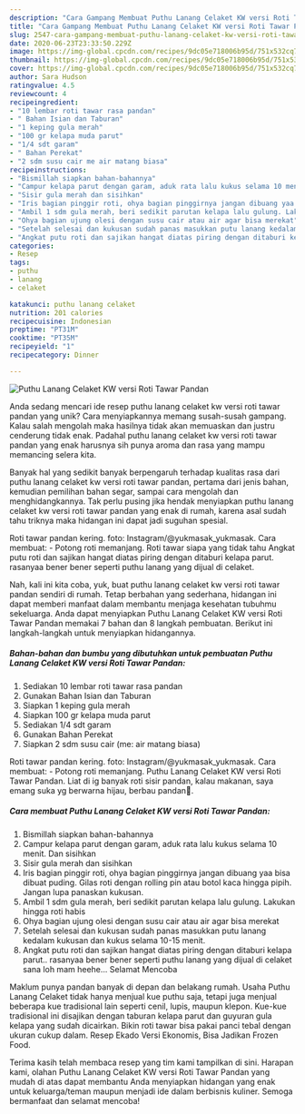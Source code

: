 ```yaml
---
description: "Cara Gampang Membuat Puthu Lanang Celaket KW versi Roti Tawar Pandan Anti Gagal"
title: "Cara Gampang Membuat Puthu Lanang Celaket KW versi Roti Tawar Pandan Anti Gagal"
slug: 2547-cara-gampang-membuat-puthu-lanang-celaket-kw-versi-roti-tawar-pandan-anti-gagal
date: 2020-06-23T23:33:50.229Z
image: https://img-global.cpcdn.com/recipes/9dc05e718006b95d/751x532cq70/puthu-lanang-celaket-kw-versi-roti-tawar-pandan-foto-resep-utama.jpg
thumbnail: https://img-global.cpcdn.com/recipes/9dc05e718006b95d/751x532cq70/puthu-lanang-celaket-kw-versi-roti-tawar-pandan-foto-resep-utama.jpg
cover: https://img-global.cpcdn.com/recipes/9dc05e718006b95d/751x532cq70/puthu-lanang-celaket-kw-versi-roti-tawar-pandan-foto-resep-utama.jpg
author: Sara Hudson
ratingvalue: 4.5
reviewcount: 4
recipeingredient:
- "10 lembar roti tawar rasa pandan"
- " Bahan Isian dan Taburan"
- "1 keping gula merah"
- "100 gr kelapa muda parut"
- "1/4 sdt garam"
- " Bahan Perekat"
- "2 sdm susu cair me air matang biasa"
recipeinstructions:
- "Bismillah siapkan bahan-bahannya"
- "Campur kelapa parut dengan garam, aduk rata lalu kukus selama 10 menit. Dan sisihkan"
- "Sisir gula merah dan sisihkan"
- "Iris bagian pinggir roti, ohya bagian pinggirnya jangan dibuang yaa bisa dibuat puding. Gilas roti dengan rolling pin atau botol kaca hingga pipih. Jangan lupa panaskan kukusan."
- "Ambil 1 sdm gula merah, beri sedikit parutan kelapa lalu gulung. Lakukan hingga roti habis"
- "Ohya bagian ujung olesi dengan susu cair atau air agar bisa merekat"
- "Setelah selesai dan kukusan sudah panas masukkan putu lanang kedalam kukusan dan kukus selama 10-15 menit."
- "Angkat putu roti dan sajikan hangat diatas piring dengan ditaburi kelapa parut.. rasanyaa bener bener seperti puthu lanang yang dijual di celaket sana loh mam heehe... Selamat Mencoba"
categories:
- Resep
tags:
- puthu
- lanang
- celaket

katakunci: puthu lanang celaket 
nutrition: 201 calories
recipecuisine: Indonesian
preptime: "PT31M"
cooktime: "PT35M"
recipeyield: "1"
recipecategory: Dinner

---
```



![Puthu Lanang Celaket KW versi Roti Tawar Pandan](https://img-global.cpcdn.com/recipes/9dc05e718006b95d/751x532cq70/puthu-lanang-celaket-kw-versi-roti-tawar-pandan-foto-resep-utama.jpg)

Anda sedang mencari ide resep puthu lanang celaket kw versi roti tawar pandan yang unik? Cara menyiapkannya memang susah-susah gampang. Kalau salah mengolah maka hasilnya tidak akan memuaskan dan justru cenderung tidak enak. Padahal puthu lanang celaket kw versi roti tawar pandan yang enak harusnya sih punya aroma dan rasa yang mampu memancing selera kita.

Banyak hal yang sedikit banyak berpengaruh terhadap kualitas rasa dari puthu lanang celaket kw versi roti tawar pandan, pertama dari jenis bahan, kemudian pemilihan bahan segar, sampai cara mengolah dan menghidangkannya. Tak perlu pusing jika hendak menyiapkan puthu lanang celaket kw versi roti tawar pandan yang enak di rumah, karena asal sudah tahu triknya maka hidangan ini dapat jadi suguhan spesial.

Roti tawar pandan kering. foto: Instagram/@yukmasak_yukmasak. Cara membuat: - Potong roti memanjang. Roti tawar siapa yang tidak tahu Angkat putu roti dan sajikan hangat diatas piring dengan ditaburi kelapa parut. rasanyaa bener bener seperti puthu lanang yang dijual di celaket.


Nah, kali ini kita coba, yuk, buat puthu lanang celaket kw versi roti tawar pandan sendiri di rumah. Tetap berbahan yang sederhana, hidangan ini dapat memberi manfaat dalam membantu menjaga kesehatan tubuhmu sekeluarga. Anda dapat menyiapkan Puthu Lanang Celaket KW versi Roti Tawar Pandan memakai 7 bahan dan 8 langkah pembuatan. Berikut ini langkah-langkah untuk menyiapkan hidangannya.

<!--inarticleads1-->

##### Bahan-bahan dan bumbu yang dibutuhkan untuk pembuatan Puthu Lanang Celaket KW versi Roti Tawar Pandan:

1. Sediakan 10 lembar roti tawar rasa pandan
1. Gunakan  Bahan Isian dan Taburan
1. Siapkan 1 keping gula merah
1. Siapkan 100 gr kelapa muda parut
1. Sediakan 1/4 sdt garam
1. Gunakan  Bahan Perekat
1. Siapkan 2 sdm susu cair (me: air matang biasa)


Roti tawar pandan kering. foto: Instagram/@yukmasak_yukmasak. Cara membuat: - Potong roti memanjang. Puthu Lanang Celaket KW versi Roti Tawar Pandan. Liat di ig banyak roti sisir pandan, kalau makanan, saya emang suka yg berwarna hijau, berbau pandan🌿. 

<!--inarticleads2-->

##### Cara membuat Puthu Lanang Celaket KW versi Roti Tawar Pandan:

1. Bismillah siapkan bahan-bahannya
1. Campur kelapa parut dengan garam, aduk rata lalu kukus selama 10 menit. Dan sisihkan
1. Sisir gula merah dan sisihkan
1. Iris bagian pinggir roti, ohya bagian pinggirnya jangan dibuang yaa bisa dibuat puding. Gilas roti dengan rolling pin atau botol kaca hingga pipih. Jangan lupa panaskan kukusan.
1. Ambil 1 sdm gula merah, beri sedikit parutan kelapa lalu gulung. Lakukan hingga roti habis
1. Ohya bagian ujung olesi dengan susu cair atau air agar bisa merekat
1. Setelah selesai dan kukusan sudah panas masukkan putu lanang kedalam kukusan dan kukus selama 10-15 menit.
1. Angkat putu roti dan sajikan hangat diatas piring dengan ditaburi kelapa parut.. rasanyaa bener bener seperti puthu lanang yang dijual di celaket sana loh mam heehe... Selamat Mencoba


Maklum punya pandan banyak di depan dan belakang rumah. Usaha Puthu Lanang Celaket tidak hanya menjual kue puthu saja, tetapi juga menjual beberapa kue tradisional lain seperti cenil, lupis, maupun klepon. Kue-kue tradisional ini disajikan dengan taburan kelapa parut dan guyuran gula kelapa yang sudah dicairkan. Bikin roti tawar bisa pakai panci tebal dengan ukuran cukup dalam. Resep Ekado Versi Ekonomis, Bisa Jadikan Frozen Food. 

Terima kasih telah membaca resep yang tim kami tampilkan di sini. Harapan kami, olahan Puthu Lanang Celaket KW versi Roti Tawar Pandan yang mudah di atas dapat membantu Anda menyiapkan hidangan yang enak untuk keluarga/teman maupun menjadi ide dalam berbisnis kuliner. Semoga bermanfaat dan selamat mencoba!
